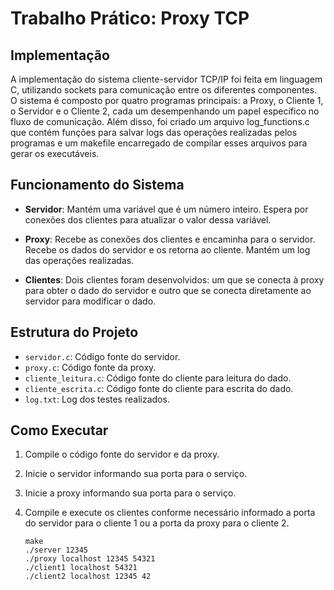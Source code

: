 # Trabalho Prático: Proxy TCP

## Implementação

A implementação do sistema cliente-servidor TCP/IP foi feita em linguagem C, utilizando sockets para comunicação entre os diferentes componentes. O sistema é composto por quatro programas principais: a Proxy, o Cliente 1, o Servidor e o Cliente 2, cada um desempenhando um papel específico no fluxo de comunicação. Além disso, foi criado um arquivo log_functions.c que contém funções para salvar logs das operações realizadas pelos programas e um makefile encarregado de compilar esses arquivos para gerar os executáveis.

## Funcionamento do Sistema

- **Servidor**: Mantém uma variável que é um número inteiro. Espera por conexões dos clientes para atualizar o valor dessa variável.

- **Proxy**: Recebe as conexões dos clientes e encaminha para o servidor. Recebe os dados do servidor e os retorna ao cliente. Mantém um log das operações realizadas.

- **Clientes**: Dois clientes foram desenvolvidos: um que se conecta à proxy para obter o dado do servidor e outro que se conecta diretamente ao servidor para modificar o dado.

## Estrutura do Projeto

- `servidor.c`: Código fonte do servidor.
- `proxy.c`: Código fonte da proxy.
- `cliente_leitura.c`: Código fonte do cliente para leitura do dado.
- `cliente_escrita.c`: Código fonte do cliente para escrita do dado.
- `log.txt`: Log dos testes realizados.

## Como Executar

1. Compile o código fonte do servidor e da proxy.
2. Inicie o servidor informando sua porta para o serviço.
3. Inicie a proxy informando sua porta para o serviço.
4. Compile e execute os clientes conforme necessário informado a porta do servidor para o cliente 1 ou a porta da proxy para o cliente 2.

       make
       ./server 12345
       ./proxy localhost 12345 54321
       ./client1 localhost 54321
       ./client2 localhost 12345 42


